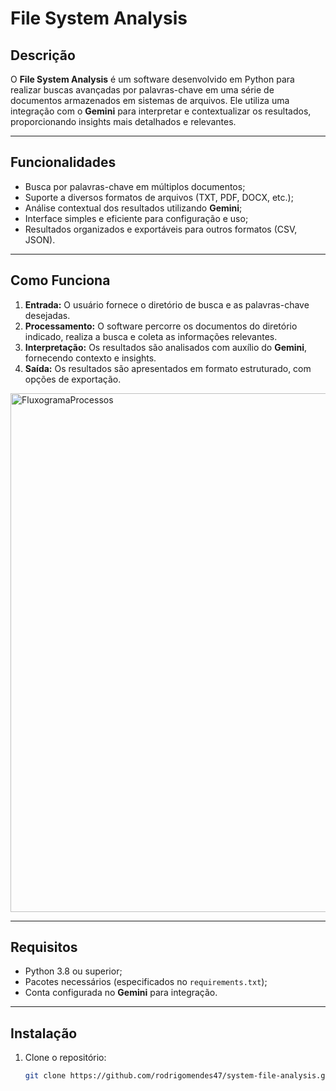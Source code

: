 # File System Analysis

## Descrição
O **File System Analysis** é um software desenvolvido em Python para realizar buscas avançadas por palavras-chave em uma série de documentos armazenados em sistemas de arquivos. Ele utiliza uma integração com o **Gemini** para interpretar e contextualizar os resultados, proporcionando insights mais detalhados e relevantes.

---

## Funcionalidades
- Busca por palavras-chave em múltiplos documentos;
- Suporte a diversos formatos de arquivos (TXT, PDF, DOCX, etc.);
- Análise contextual dos resultados utilizando **Gemini**;
- Interface simples e eficiente para configuração e uso;
- Resultados organizados e exportáveis para outros formatos (CSV, JSON).

---

## Como Funciona
1. **Entrada:** O usuário fornece o diretório de busca e as palavras-chave desejadas.
2. **Processamento:** O software percorre os documentos do diretório indicado, realiza a busca e coleta as informações relevantes.
3. **Interpretação:** Os resultados são analisados com auxílio do **Gemini**, fornecendo contexto e insights.
4. **Saída:** Os resultados são apresentados em formato estruturado, com opções de exportação.
   
<img width="830" alt="FluxogramaProcessos" src="https://github.com/user-attachments/assets/9ddcdd00-c051-49a9-be4b-633f2753d7ce" />

---

## Requisitos
- Python 3.8 ou superior;
- Pacotes necessários (especificados no `requirements.txt`);
- Conta configurada no **Gemini** para integração.

---

## Instalação
1. Clone o repositório:
   ```bash
   git clone https://github.com/rodrigomendes47/system-file-analysis.git
